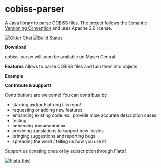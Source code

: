 cobiss-parser
===========
A Java library to parse COBISS files. The project follows the [Semantic Versioning Convention](http://semver.org/) and uses Apache 2.0 license.

[![Gitter Chat](http://img.shields.io/badge/chat-online-brightgreen.svg)](https://gitter.im/pdf-converter/)
[![Build Status](https://travis-ci.org/jmrozanec/cobiss-parser.png?branch=master)](https://travis-ci.org/jmrozanec/cobiss-parser)

**Download**

cobiss-parser will soon be available on Maven Central.

**Features**
Allows to parse COBISS files and turn them into objects.
 
 
**Example**
 

**Contribute & Support!**

Contributions are welcome! You can contribute by
 * starring and/or Flattring this repo!
 * requesting or adding new features.
 * enhancing existing code: ex.: provide more accurate description cases
 * testing
 * enhancing documentation
 * providing translations to support new locales
 * bringing suggestions and reporting bugs
 * spreading the word / telling us how you use it!

Support us donating once or by subscription through Flattr!

[![Flattr this!](https://api.flattr.com/button/flattr-badge-large.png)](https://flattr.com/submit/auto?user_id=jmrozanec&url=https://github.com/jmrozanec/cobiss-parser)
